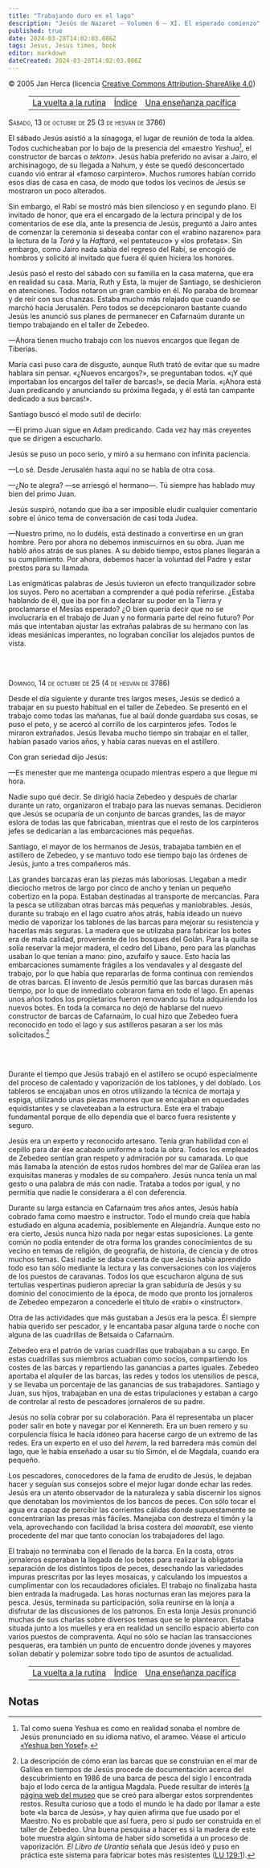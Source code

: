 ```yaml
---
title: "Trabajando duro en el lago"
description: "Jesús de Nazaret — Volumen 6 — XI. El esperado comienzo"
published: true
date: 2024-03-28T14:02:03.086Z
tags: Jesus, Jesus times, book
editor: markdown
dateCreated: 2024-03-28T14:02:03.086Z
---
```


<p class="v-card v-sheet theme--light grey lighten-3 px-2">© 2005 Jan Herca (licencia <a href="/es/license">Creative Commons Attribution-ShareAlike 4.0</a>)</p>

<figure class="table chapter-navigator">
  <table>
    <tbody>
      <tr>
        <td>
        <a href="/es/book/Jan_Herca/Jesus_of_Nazareth_Vol_06/11_160">
          <span class="mdi mdi-arrow-left-drop-circle"></span><span class="pl-2">La vuelta a la rutina</span>
        </a>
        </td>
        <td>
        <a href="/es/book/Jan_Herca/Jesus_of_Nazareth_Vol_06#índice">
          <span class="mdi mdi-book-open-variant"></span><span class="pl-2">Índice</span>
        </a>
        </td>
        <td>
        <a href="/es/book/Jan_Herca/Jesus_of_Nazareth_Vol_06/11_180">
          <span class="pr-2">Una enseñanza pacífica</span><span class="mdi mdi-arrow-right-drop-circle"></span>
        </a>
        </td>
      </tr>
    </tbody>
  </table>
</figure>

<span style="font-variant:small-caps;">Sábado, 13 de octubre de 25 (3 de hesván de 3786)</span>
<br>

El sábado Jesús asistió a la sinagoga, el lugar de reunión de toda la aldea. Todos cuchicheaban por lo bajo de la presencia del «maestro _Yeshua_[^1], el constructor de barcas o _tekton_». Jesús había preferido no avisar a Jairo, el archisinagogo, de su llegada a Nahum, y éste se quedó desconcertado cuando vió entrar al «famoso carpintero». Muchos rumores habían corrido esos días de casa en casa, de modo que todos los vecinos de Jesús se mostraron un poco alterados.

Sin embargo, el Rabí se mostró más bien silencioso y en segundo plano. El invitado de honor, que era el encargado de la lectura principal y de los comentarios de ese día, ante la presencia de Jesús, preguntó a Jairo antes de comenzar la ceremonia si deseaba contar con el «rabino nazareno» para la lectura de la _Torá_ y la _Haftará_, «el pentateuco» y «los profetas». Sin embargo, como Jairo nada sabía del regreso del Rabí, se encogió de hombros y solicitó al invitado que fuera él quien hiciera los honores.

Jesús pasó el resto del sábado con su familia en la casa materna, que era en realidad su casa. María, Ruth y Esta, la mujer de Santiago, se deshicieron en atenciones. Todos notaron un gran cambio en él. No paraba de bromear y de reír con sus chanzas. Estaba mucho más relajado que cuando se marchó hacia Jerusalén. Pero todos se decepcionaron bastante cuando Jesús les anunció sus planes de permanecer en Cafarnaúm durante un tiempo trabajando en el taller de Zebedeo.

—Ahora tienen mucho trabajo con los nuevos encargos que llegan de Tiberias.

María casi puso cara de disgusto, aunque Ruth trató de evitar que su madre hablara sin pensar. «¿Nuevos encargos?», se preguntaban todos. «¡Y qué importaban los encargos del taller de barcas!», se decía María. «¡Ahora está Juan predicando y anunciando su próxima llegada, y él está tan campante dedicado a sus barcas!».

Santiago buscó el modo sutil de decirlo:

—El primo Juan sigue en Adam predicando. Cada vez hay más creyentes que se dirigen a escucharlo.

Jesús se puso un poco serio, y miró a su hermano con infinita paciencia.

—Lo sé. Desde Jerusalén hasta aquí no se habla de otra cosa.

—¿No te alegra? —se arriesgó el hermano—. Tú siempre has hablado muy bien del primo Juan.

Jesús suspiró, notando que iba a ser imposible eludir cualquier comentario sobre el único tema de conversación de casi toda Judea.

—Nuestro primo, no lo dudéis, está destinado a convertirse en un gran hombre. Pero por ahora no debemos inmiscuirnos en su obra. Juan me habló años atrás de sus planes. A su debido tiempo, estos planes llegarán a su cumplimiento. Por ahora, debemos hacer la voluntad del Padre y estar prestos para su llamada.

Las enigmáticas palabras de Jesús tuvieron un efecto tranquilizador sobre los suyos. Pero no acertaban a comprender a qué podía referirse. ¿Estaba hablando de él, que iba por fin a declarar su poder en la Tierra y proclamarse el Mesías esperado? ¿O bien quería decir que no se involucraría en el trabajo de Juan y no formaría parte del reino futuro? Por más que intentaban ajustar las extrañas palabras de su hermano con las ideas mesiánicas imperantes, no lograban conciliar los alejados puntos de vista.

<br>
<br>

<span style="font-variant:small-caps;">Domingo, 14 de octubre de 25 (4 de hesván de 3786)</span>
<br>

Desde el día siguiente y durante tres largos meses, Jesús se dedicó a trabajar en su puesto habitual en el taller de Zebedeo. Se presentó en el trabajo como todas las mañanas, fue al baúl donde guardaba sus cosas, se puso el peto, y se acercó al corrillo de los carpinteros jefes. Todos le miraron extrañados. Jesús llevaba mucho tiempo sin trabajar en el taller, habían pasado varios años, y había caras nuevas en el astillero.

Con gran seriedad dijo Jesús:

—Es menester que me mantenga ocupado mientras espero a que llegue mi hora.

Nadie supo qué decir. Se dirigió hacia Zebedeo y después de charlar durante un rato, organizaron el trabajo para las nuevas semanas. Decidieron que Jesús se ocuparía de un conjunto de barcas grandes, las de mayor eslora de todas las que fabricaban, mientras que el resto de los carpinteros jefes se dedicarían a las embarcaciones más pequeñas.

Santiago, el mayor de los hermanos de Jesús, trabajaba también en el astillero de Zebedeo, y se mantuvo todo ese tiempo bajo las órdenes de Jesús, junto a tres compañeros más.

Las grandes barcazas eran las piezas más laboriosas. Llegaban a medir dieciocho metros de largo por cinco de ancho y tenían un pequeño cobertizo en la popa. Estaban destinadas al transporte de mercancías. Para la pesca se utilizaban otras barcas más pequeñas y maniobrables. Jesús, durante su trabajo en el lago cuatro años atrás, había ideado un nuevo medio de vaporizar los tablones de las barcas para mejorar su resistencia y hacerlas más seguras. La madera que se utilizaba para fabricar los botes era de mala calidad, proveniente de los bosques del Golán. Para la quilla se solía reservar la mejor madera, el cedro del Líbano, pero para las planchas usaban lo que tenían a mano: pino, azufaifo y sauce. Esto hacía las embarcaciones sumamente frágiles a los vendavales y al desgaste del trabajo, por lo que había que repararlas de forma continua con remiendos de otras barcas. El invento de Jesús permitió que las barcas durasen más tiempo, por lo que de inmediato cobraron fama en todo el lago. En apenas unos años todos los propietarios fueron renovando su flota adquiriendo los nuevos botes. En toda la comarca no dejó de hablarse del nuevo constructor de barcas de Cafarnaúm, lo cual hizo que Zebedeo fuera reconocido en todo el lago y sus astilleros pasaran a ser los más solicitados.[^2]

<br>
<br>


Durante el tiempo que Jesús trabajó en el astillero se ocupó especialmente del proceso de calentado y vaporización de los tablones, y del doblado. Los tableros se encajaban unos en otros utilizando la técnica de mortaja y espiga, utilizando unas piezas menores que se encajaban en oquedades equidistantes y se claveteaban a la estructura. Este era el trabajo fundamental porque de ello dependía que el barco fuera resistente y seguro.

Jesús era un experto y reconocido artesano. Tenía gran habilidad con el cepillo para dar ése acabado uniforme a toda la obra. Todos los empleados de Zebedeo sentían gran respeto y admiración por su camarada. Lo que más llamaba la atención de estos rudos hombres del mar de Galilea eran las exquisitas maneras y modales de su compañero. Jesús nunca tenía un mal gesto o una palabra de más con nadie. Trataba a todos por igual, y no permitía que nadie le considerara a él con deferencia.

Durante su larga estancia en Cafarnaúm tres años antes, Jesús había cobrado fama como maestro e instructor. Todo el mundo creía que había estudiado en alguna academia, posiblemente en Alejandría. Aunque esto no era cierto, Jesús nunca hizo nada por negar estas suposiciones. La gente común no podía entender de otra forma los grandes conocimientos de su vecino en temas de religión, de geografía, de historia, de ciencia y de otros muchos temas. Casi nadie se daba cuenta de que Jesús había aprendido todo eso tan sólo mediante la lectura y las conversaciones con los viajeros de los puestos de caravanas. Todos los que escucharon alguna de sus tertulias vespertinas pudieron apreciar la gran sabiduría de Jesús y su dominio del conocimiento de la época, de modo que pronto los jornaleros de Zebedeo empezaron a concederle el título de «rabí» o «instructor».

Otra de las actividades que más gustaban a Jesús era la pesca. Él siempre había querido ser pescador, y le encantaba pasar alguna tarde o noche con alguna de las cuadrillas de Betsaida o Cafarnaúm.

Zebedeo era el patrón de varias cuadrillas que trabajaban a su cargo. En estas cuadrillas sus miembros actuaban como socios, compartiendo los costes de las barcas y repartiendo las ganancias a partes iguales. Zebedeo aportaba el alquiler de las barcas, las redes y todos los utensilios de pesca, y se llevaba un porcentaje de las ganancias de sus trabajadores. Santiago y Juan, sus hijos, trabajaban en una de estas tripulaciones y estaban a cargo de controlar al resto de pescadores jornaleros de su padre.

Jesús no solía cobrar por su colaboración. Para él representaba un placer poder salir en bote y navegar por el Kennereth. Era un buen remero y su corpulencia física le hacía idóneo para hacerse cargo de un extremo de las redes. Era un experto en el uso del _herem_, la red barredera más común del lago, que le había enseñado a usar su tío Simón, el de Magdala, cuando era pequeño.

Los pescadores, conocedores de la fama de erudito de Jesús, le dejaban hacer y seguían sus consejos sobre el mejor lugar donde echar las redes. Jesús era un atento observador de la naturaleza y sabía discernir los signos que denotaban los movimientos de los bancos de peces. Con sólo tocar el agua era capaz de percibir las corrientes cálidas donde supuestamente se concentrarían las presas más fáciles. Manejaba con destreza el timón y la vela, aprovechando con facilidad la brisa costera del _maarabit_, ese viento procedente del mar que tanto conocían los trabajadores del lago.

El trabajo no terminaba con el llenado de la barca. En la costa, otros jornaleros esperaban la llegada de los botes para realizar la obligatoria separación de los distintos tipos de peces, desechando las variedades impuras prescritas por las leyes mosaicas, y calculando los impuestos a cumplimentar con los recaudadores oficiales. El trabajo no finalizaba hasta bien entrada la madrugada. Las horas nocturnas eran las mejores para la pesca. Jesús, terminada su participación, solía reunirse en la lonja a disfrutar de las discusiones de los patronos. En esta lonja Jesús pronunció muchas de sus charlas sobre diversos temas que se le plantearon. Estaba situada junto a los muelles y era en realidad un sencillo espacio abierto con varios puestos de compraventa. Aquí no sólo se hacían las transacciones pesqueras, era también un punto de encuentro donde jóvenes y mayores solían debatir y polemizar sobre todo tipo de asuntos de actualidad.

<figure class="table chapter-navigator">
  <table>
    <tbody>
      <tr>
        <td>
        <a href="/es/book/Jan_Herca/Jesus_of_Nazareth_Vol_06/11_160">
          <span class="mdi mdi-arrow-left-drop-circle"></span><span class="pl-2">La vuelta a la rutina</span>
        </a>
        </td>
        <td>
        <a href="/es/book/Jan_Herca/Jesus_of_Nazareth_Vol_06#índice">
          <span class="mdi mdi-book-open-variant"></span><span class="pl-2">Índice</span>
        </a>
        </td>
        <td>
        <a href="/es/book/Jan_Herca/Jesus_of_Nazareth_Vol_06/11_180">
          <span class="pr-2">Una enseñanza pacífica</span><span class="mdi mdi-arrow-right-drop-circle"></span>
        </a>
        </td>
      </tr>
    </tbody>
  </table>
</figure>

## Notas

[^1]: Tal como suena Yeshua es como en realidad sonaba el nombre de Jesús pronunciado en su idioma nativo, el arameo. Véase el artículo [«Yeshua ben Yosef»](/es/article/Jan_Herca/Yeshua_ben_Yosef).

[^2]: La descripción de cómo eran las barcas que se construían en el mar de Galilea en tiempos de Jesús procede de documentación acerca del descubrimiento en 1986 de una barca de pesca del siglo I encontrada bajo el lodo cerca de la antigua Magdala.
	Puede resultar de interés [la página web del museo](http://www.jesusboatmuseum.com/) que se creó para albergar estos sorprendentes restos. Resulta curioso que a todo el mundo le ha dado por llamar a este bote «la barca de Jesús», y hay quien afirma que fue usado por el Maestro. No es probable que así fuera, pero sí pudo ser construida en el taller de Zebedeo. Una buena pesquisa a hacer es si la madera de este bote muestra algún síntoma de haber sido sometida a un proceso de vaporización. _El Libro de Urantia_ señala que Jesús ideó y puso en práctica este sistema para fabricar botes más resistentes ([LU 129:1](/es/The_Urantia_Book/129#p1)).